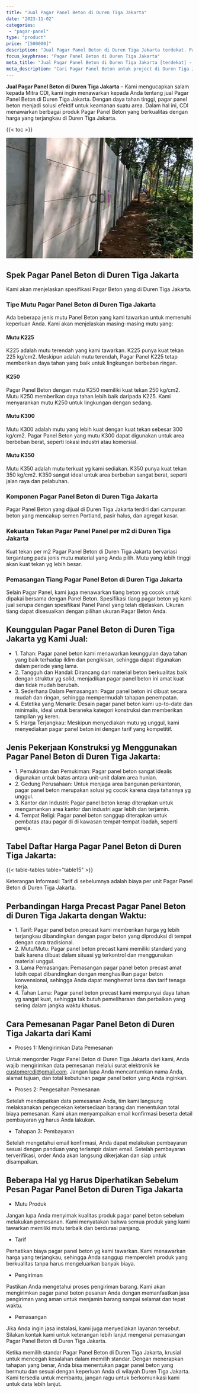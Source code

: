 ```yaml
---
title: "Jual Pagar Panel Beton di Duren Tiga Jakarta"
date: "2023-11-02"
categories:
 - "pagar-panel"
type: "product"
price: "[500000]"
description: "Jual Pagar Panel Beton di Duren Tiga Jakarta terdekat. Pagar Panel Beton ini sering dipakai dalam pekerjaan pembangunan sebagai pembatas area yang kuat dan awet. Hubungi kami untuk mendapatkan lebih lanjut."
focus_keyphrase: "Pagar Panel Beton di Duren Tiga Jakarta"
meta_title: "Jual Pagar Panel Beton di Duren Tiga Jakarta [terdekat] - CDI"
meta_description: "Cari Pagar Panel Beton untuk project di Duren Tiga Jakarta? Kami memiliki Pagar Panel Beton yang berkualitas untuk pembatas lahan. Dapatkan penawaran terbaik sekarang."
---
```


**Jual Pagar Panel Beton di Duren Tiga Jakarta** – Kami mengucapkan salam kepada Mitra CDI, kami ingin menawarkan kepada Anda tentang jual Pagar Panel Beton di Duren Tiga Jakarta. Dengan daya tahan tinggi, pagar panel beton menjadi solusi efektif untuk keamanan suatu area. Dalam hal ini, CDI menawarkan berbagai produk Pagar Panel Beton yang berkualitas dengan harga yang terjangkau di Duren Tiga Jakarta.

{{< toc >}}

![Jual Pagar Panel Beton di Duren Tiga Jakarta](/images/pagar-panel/pagar-panel-27.jpg)

## Spek Pagar Panel Beton di Duren Tiga Jakarta

Kami akan menjelaskan spesifikasi Pagar Beton yang di Duren Tiga Jakarta.

### Tipe Mutu Pagar Panel Beton di Duren Tiga Jakarta

Ada beberapa jenis mutu Panel Beton yang kami tawarkan untuk memenuhi keperluan Anda. Kami akan menjelaskan masing-masing mutu yang:

#### Mutu K225

K225 adalah mutu terendah yang kami tawarkan. K225 punya kuat tekan 225 kg/cm2. Meskipun adalah mutu terendah, Pagar Panel K225 tetap memberikan daya tahan yang baik untuk lingkungan berbeban ringan.

#### K250

Pagar Panel Beton dengan mutu K250 memiliki kuat tekan 250 kg/cm2. Mutu K250 memberikan daya tahan lebih baik daripada K225. Kami menyarankan mutu K250 untuk lingkungan dengan sedang.

#### Mutu K300

Mutu K300 adalah mutu yang lebih kuat dengan kuat tekan sebesar 300 kg/cm2. Pagar Panel Beton yang mutu K300 dapat digunakan untuk area berbeban berat, seperti lokasi industri atau komersial.

#### Mutu K350

Mutu K350 adalah mutu terkuat yg kami sediakan. K350 punya kuat tekan 350 kg/cm2. K350 sangat ideal untuk area berbeban sangat berat, seperti jalan raya dan pelabuhan.

### Komponen Pagar Panel Beton di Duren Tiga Jakarta

Pagar Panel Beton yang dijual di Duren Tiga Jakarta terdiri dari campuran beton yang mencakup semen Portland, pasir halus, dan agregat kasar.

### Kekuatan Tekan Pagar Panel Panel per m2 di Duren Tiga Jakarta

Kuat tekan per m2 Pagar Panel Beton di Duren Tiga Jakarta bervariasi tergantung pada jenis mutu material yang Anda pilih. Mutu yang lebih tinggi akan kuat tekan yg lebih besar.

### Pemasangan Tiang Pagar Panel Beton di Duren Tiga Jakarta

Selain Pagar Panel, kami juga menawarkan tiang beton yg cocok untuk dipakai bersama dengan Panel Beton. Spesifikasi tiang pagar beton yg kami jual serupa dengan spesifikasi Panel Panel yang telah dijelaskan. Ukuran tiang dapat disesuaikan dengan pilihan ukuran Pagar Beton Anda.

## Keunggulan Pagar Panel Beton di Duren Tiga Jakarta yg Kami Jual:

*   1\. Tahan: Pagar panel beton kami menawarkan keunggulan daya tahan yang baik terhadap iklim dan pengikisan, sehingga dapat digunakan dalam periode yang lama.
*   2\. Tangguh dan Handal: Dirancang dari material beton berkualitas baik dengan struktur yg solid, menjadikan pagar panel beton ini amat kuat dan tidak mudah berubah.
*   3\. Sederhana Dalam Pemasangan: Pagar panel beton ini dibuat secara mudah dan ringan, sehingga mempermudah tahapan penempatan.
*   4\. Estetika yang Menarik: Desain pagar panel beton kami up-to-date dan minimalis, ideal untuk beraneka kategori konstruksi dan memberikan tampilan yg keren.
*   5\. Harga Terjangkau: Meskipun menyediakan mutu yg unggul, kami menyediakan pagar panel beton ini dengan tarif yang kompetitif.

## Jenis Pekerjaan Konstruksi yg Menggunakan Pagar Panel Beton di Duren Tiga Jakarta:

*   1\. Pemukiman dan Pemukiman: Pagar panel beton sangat idealis digunakan untuk batas antara unit-unit dalam area hunian.
*   2\. Gedung Perusahaan: Untuk menjaga area bangunan perkantoran, pagar panel beton merupakan solusi yg cocok karena daya tahannya yg unggul.
*   3\. Kantor dan Industri: Pagar panel beton kerap diterapkan untuk mengamankan area kantor dan industri agar lebih dan terjamin.
*   4\. Tempat Religi: Pagar panel beton sanggup diterapkan untuk pembatas atau pagar di di kawasan tempat-tempat ibadah, seperti gereja.

## Tabel Daftar Harga Pagar Panel Beton di Duren Tiga Jakarta:

{{< table-tables table="table15" >}}

Keterangan Informasi: Tarif di sebelumnya adalah biaya per unit Pagar Panel Beton di Duren Tiga Jakarta.

## Perbandingan Harga Precast Pagar Panel Beton di Duren Tiga Jakarta dengan Waktu:

*   1\. Tarif: Pagar panel beton precast kami memberikan harga yg lebih terjangkau dibandingkan dengan pagar beton yang diproduksi di tempat dengan cara tradisional.
*   2\. Mutu/Mutu: Pagar panel beton precast kami memiliki standard yang baik karena dibuat dalam situasi yg terkontrol dan menggunakan material unggul.
*   3\. Lama Pemasangan: Pemasangan pagar panel beton precast amat lebih cepat dibandingkan dengan menghasilkan pagar beton konvensional, sehingga Anda dapat menghemat lama dan tarif tenaga kerja.
*   4\. Tahan Lama: Pagar panel beton precast kami mempunyai daya tahan yg sangat kuat, sehingga tak butuh pemeliharaan dan perbaikan yang sering dalam jangka waktu khusus.

## Cara Pemesanan Pagar Panel Beton di Duren Tiga Jakarta dari Kami

*   Proses 1: Mengirimkan Data Pemesanan

Untuk mengorder Pagar Panel Beton di Duren Tiga Jakarta dari kami, Anda wajib mengirimkan data pemesanan melalui surat elektronik ke customercdi@gmail.com. Jangan lupa Anda mencantumkan nama Anda, alamat tujuan, dan total kebutuhan pagar panel beton yang Anda inginkan.
*   Proses 2: Pengesahan Pemesanan

Setelah mendapatkan data pemesanan Anda, tim kami langsung melaksanakan pengecekan ketersediaan barang dan menentukan total biaya pemesanan. Kami akan menyampaikan email konfirmasi beserta detail pembayaran yg harus Anda lakukan.
*   Tahapan 3: Pembayaran

Setelah mengetahui email konfirmasi, Anda dapat melakukan pembayaran sesuai dengan panduan yang terlampir dalam email. Setelah pembayaran terverifikasi, order Anda akan langsung dikerjakan dan siap untuk disampaikan.

## Beberapa Hal yg Harus Diperhatikan Sebelum Pesan Pagar Panel Beton di Duren Tiga Jakarta

*   Mutu Produk

Jangan lupa Anda menyimak kualitas produk pagar panel beton sebelum melakukan pemesanan. Kami menyatakan bahwa semua produk yang kami tawarkan memiliki mutu terbaik dan berdurasi panjang.
*   Tarif

Perhatikan biaya pagar panel beton yg kami tawarkan. Kami menawarkan harga yang terjangkau, sehingga Anda sanggup memperoleh produk yang berkualitas tanpa harus mengeluarkan banyak biaya.
*   Pengiriman

Pastikan Anda mengetahui proses pengiriman barang. Kami akan mengirimkan pagar panel beton pesanan Anda dengan memanfaatkan jasa pengiriman yang aman untuk menjamin barang sampai selamat dan tepat waktu.
*   Pemasangan

Jika Anda ingin jasa instalasi, kami juga menyediakan layanan tersebut. Silakan kontak kami untuk keterangan lebih lanjut mengenai pemasangan Pagar Panel Beton di Duren Tiga Jakarta.

Ketika memilih standar Pagar Panel Beton di Duren Tiga Jakarta, krusial untuk mencegah kesalahan dalam memilih standar. Dengan menerapkan tahapan yang benar, Anda bisa menentukan pagar panel beton yang bermutu dan sesuai dengan keperluan Anda di wilayah Duren Tiga Jakarta. Kami tersedia untuk membantu, jangan ragu untuk berkomunikasi kami untuk data lebih lanjut.